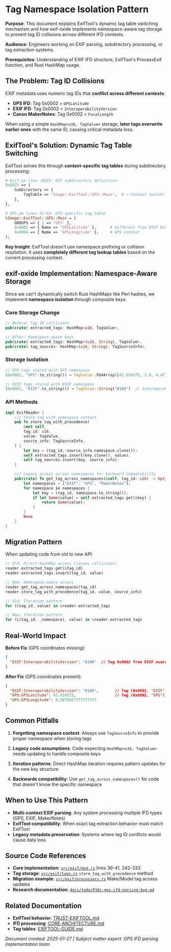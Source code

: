 # Tag Namespace Isolation Pattern

**Purpose**: This document explains ExifTool's dynamic tag table switching mechanism and how exif-oxide implements namespace-aware tag storage to prevent tag ID collisions across different IFD contexts.

**Audience**: Engineers working on EXIF parsing, subdirectory processing, or tag extraction systems.

**Prerequisites**: Understanding of EXIF IFD structure, ExifTool's ProcessExif function, and Rust HashMap usage.

## The Problem: Tag ID Collisions

EXIF metadata uses numeric tag IDs that **conflict across different contexts**:

- **GPS IFD**: Tag 0x0002 = `GPSLatitude`
- **EXIF IFD**: Tag 0x0002 = `InteroperabilityVersion`  
- **Canon MakerNotes**: Tag 0x0002 = `FocalLength`

When using a simple `HashMap<u16, TagValue>` storage, **later tags overwrite earlier ones** with the same ID, causing critical metadata loss.

## ExifTool's Solution: Dynamic Tag Table Switching

ExifTool solves this through **context-specific tag tables** during subdirectory processing:

```perl
# Exif.pm line ~8825: GPS subdirectory definition  
0x8825 => {
    SubDirectory => {
        TagTable => 'Image::ExifTool::GPS::Main',  # ← Context switch!
    },
},

# GPS.pm lines 51-82: GPS-specific tag table
%Image::ExifTool::GPS::Main = (
    GROUPS => { 1 => 'GPS' },
    0x0002 => { Name => 'GPSLatitude' },      # Different from EXIF 0x0002
    0x0004 => { Name => 'GPSLongitude' },     # GPS context
);
```

**Key Insight**: ExifTool doesn't use namespace prefixing or collision resolution. It uses **completely different tag lookup tables** based on the current processing context.

## exif-oxide Implementation: Namespace-Aware Storage

Since we can't dynamically switch Rust HashMaps like Perl hashes, we implement **namespace isolation** through composite keys:

### Core Storage Change

```rust
// Before: Tag ID collisions
pub(crate) extracted_tags: HashMap<u16, TagValue>,

// After: Namespace-aware keys  
pub(crate) extracted_tags: HashMap<(u16, String), TagValue>,
pub(crate) tag_sources: HashMap<(u16, String), TagSourceInfo>,
```

### Storage Isolation

```rust
// GPS tags stored with GPS namespace
(0x0002, "GPS".to_string()) → TagValue::F64Array([42.034575, 2.0, 4.47])  // GPSLatitude

// EXIF tags stored with EXIF namespace  
(0x0002, "EXIF".to_string()) → TagValue::String("0100")  // InteroperabilityVersion
```

### API Methods

```rust
impl ExifReader {
    /// Store tag with namespace context
    pub fn store_tag_with_precedence(
        &mut self,
        tag_id: u16, 
        value: TagValue,
        source_info: TagSourceInfo,
    ) {
        let key = (tag_id, source_info.namespace.clone());
        self.extracted_tags.insert(key.clone(), value);
        self.tag_sources.insert(key, source_info);
    }

    /// Legacy access across namespaces for backward compatibility
    pub(crate) fn get_tag_across_namespaces(&self, tag_id: u16) -> Option<&TagValue> {
        let namespaces = ["EXIF", "GPS", "MakerNotes"];
        for namespace in namespaces {
            let key = (tag_id, namespace.to_string());
            if let Some(value) = self.extracted_tags.get(&key) {
                return Some(value);
            }
        }
        None
    }
}
```

## Migration Pattern

When updating code from old to new API:

```rust
// Old: Direct HashMap access (causes collisions)
reader.extracted_tags.get(&tag_id)
reader.extracted_tags.insert(tag_id, value)

// New: Namespace-aware access
reader.get_tag_across_namespaces(tag_id)  
reader.store_tag_with_precedence(tag_id, value, source_info)

// Old: Iteration pattern
for (&tag_id, value) in &reader.extracted_tags

// New: Iteration pattern  
for (&(tag_id, _namespace), value) in &reader.extracted_tags
```

## Real-World Impact

**Before Fix** (GPS coordinates missing):
```json
{
  "EXIF:InteroperabilityVersion": "0100"  // Tag 0x0002 from EXIF overwrote GPS
}
```

**After Fix** (GPS coordinates present):
```json
{
  "EXIF:InteroperabilityVersion": "0100",       // Tag (0x0002, "EXIF")
  "GPS:GPSLatitude": 42.034575,                 // Tag (0x0002, "GPS") 
  "GPS:GPSLongitude": 0.5075027777777777
}
```

## Common Pitfalls

1. **Forgetting namespace context**: Always use `TagSourceInfo` to provide proper namespace when storing tags

2. **Legacy code assumptions**: Code expecting `HashMap<u16, TagValue>` needs updating to handle composite keys

3. **Iteration patterns**: Direct HashMap iteration requires pattern updates for the new key structure

4. **Backwards compatibility**: Use `get_tag_across_namespaces()` for code that doesn't know the specific namespace

## When to Use This Pattern

- **Multi-context EXIF parsing**: Any system processing multiple IFD types (GPS, EXIF, MakerNotes)
- **ExifTool compatibility**: When exact tag extraction behavior must match ExifTool
- **Legacy metadata preservation**: Systems where tag ID conflicts would cause data loss

## Source Code References

- **Core implementation**: [`src/exif/mod.rs`](../../src/exif/mod.rs) lines 36-41, 242-333
- **Tag storage**: [`src/exif/tags.rs`](../../src/exif/tags.rs) `store_tag_with_precedence` method  
- **Migration example**: [`src/exif/processors.rs`](../../src/exif/processors.rs) Make/Model tag access updates
- **Research documentation**: [`docs/todo/P10c-gps-ifd-parsing-bug.md`](../todo/P10c-gps-ifd-parsing-bug.md)

## Related Documentation

- **ExifTool behavior**: [TRUST-EXIFTOOL.md](../TRUST-EXIFTOOL.md)
- **IFD processing**: [CORE-ARCHITECTURE.md](../guides/CORE-ARCHITECTURE.md)  
- **Tag tables**: [EXIFTOOL-GUIDE.md](../guides/EXIFTOOL-GUIDE.md)

*Document created: 2025-01-27 | Subject matter expert: GPS IFD parsing implementation team*